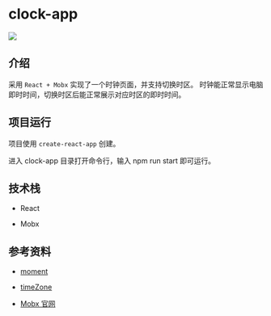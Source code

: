 # clock-app

<img src="https://gitee.com/codingOrange/image-hosting/raw/master/img/20210327155832.png" style="display: block; margin: 0 auto;">

## 介绍

采用 `React + Mobx` 实现了一个时钟页面，并支持切换时区。
时钟能正常显示电脑即时时间，切换时区后能正常展示对应时区的即时时间。

## 项目运行

项目使用 `create-react-app` 创建。

进入 clock-app 目录打开命令行，输入 npm run start 即可运行。

## 技术栈

- React

- Mobx

## 参考资料

- [moment](http://momentjs.cn/docs/)

- [timeZone](http://momentjs.cn/timezone/docs/)

- [Mobx 官网](https://github.com/mobxjs/mobx)


